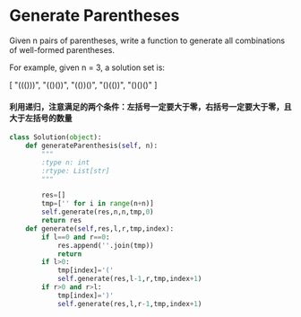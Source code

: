 # Generate Parentheses

Given n pairs of parentheses, write a function to generate all combinations of well-formed parentheses.

For example, given n = 3, a solution set is:

[
  "((()))",
  "(()())",
  "(())()",
  "()(())",
  "()()()"
]

#### 利用递归，注意满足的两个条件：左括号一定要大于零，右括号一定要大于零，且大于左括号的数量

```python
class Solution(object):
    def generateParenthesis(self, n):
        """
        :type n: int
        :rtype: List[str]
        """

        res=[]  
        tmp=['' for i in range(n+n)]  
        self.generate(res,n,n,tmp,0)  
        return res  
    def generate(self,res,l,r,tmp,index):  
        if l==0 and r==0:  
            res.append(''.join(tmp))  
            return  
        if l>0:  
            tmp[index]='('  
            self.generate(res,l-1,r,tmp,index+1)  
        if r>0 and r>l:  
            tmp[index]=')'  
            self.generate(res,l,r-1,tmp,index+1)  
```
